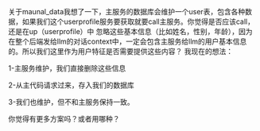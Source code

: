 关于maunal_data我想了一下，主服务的数据库会维护一个user表，包含各种数据，如果我们这个userprofile服务要获取就要call主服务。你觉得是否应该call，还是在up（userprofile）中
忽略这些基本信息（比如姓名，性别，年龄），因为在整个后端发给llm的对话context中，一定会包含主服务给llm的用户基本信息的。所以我们这里作为用户特征是否需要提供这些内容？
我现在的想法：

1-主服务维护，我们直接删除这些信息

2-从主代码请求过来，存入我们的数据库

3-我们也维护，但不和主服务保持一致。

你觉得有更多方案吗？或者用哪种？